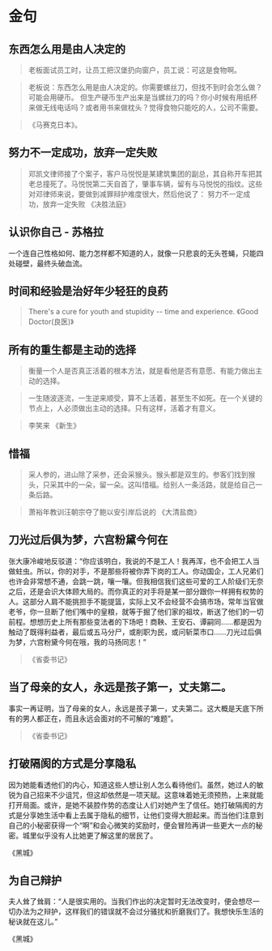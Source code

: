 # 金句
## 东西怎么用是由人决定的
> 老板面试员工时，让员工把汉堡扔向窗户，员工说：可这是食物啊。

> 老板说：东西怎么用是由人决定的。你需要螺丝刀，但找不到时会怎么做？可能会用硬币。 但生产硬币生产出来是当螺丝刀的吗？你小时候有用纸杯来做无线电话吗？或者用书来做枕头？觉得食物只能吃的人，公司不需要。

>《马赛克日本》。

## 努力不一定成功，放弃一定失败
> 邓凯文律师接了个案子，客户马悦悦是某建筑集团的副总，其自称开车把其老总撞死了。马悦悦第二天自首了，肇事车辆，留有与马悦悦的指纹。这些对邓律师来说，要做到减罪辩护难度很大，然后他说了：
> 努力不一定成功，放弃一定失败
> 《决胜法庭》

## 认识你自己 - 苏格拉
一个连自己性格如何、能力怎样都不知道的人，就像一只悲哀的无头苍蝇，只能四处碰壁，最终头破血流。

## 时间和经验是治好年少轻狂的良药
> There's a cure for youth and stupidity -- time and experience.
> 《Good Doctor(良医)》

## 所有的重生都是主动的选择
> 衡量一个人是否真正活着的根本方法，就是看他是否有意愿、有能力做出主动的选择。

> 一生随波逐流，一生逆来顺受，算不上活着，甚至生不如死。在一个关键的节点上，人必须做出主动的选择。只有这样，活着才有意义。

> 李笑来 《新生》

## 惜福
> 采人参的，进山除了采参，还会采猴头。猴头都是双生的。参客们找到猴头，只采其中的一朵，留一朵。这叫惜福。给别人一条活路，就是给自己一条后路。

> 萧裕年教训汪朝宗夺了鲍以安引岸后说的
> 《大清盐商》

## 刀光过后俱为梦，六宫粉黛今何在
张大康冷峻地反驳道：“你应该明白，我说的不是工人！我再浑，也不会把工人当做蛀虫。所以，你的对手，不是那些将被你弄下岗的工人。你动国企，工人兄弟们也许会非常想不通，会跳一跳，嚷一嚷。但我相信我们这些可爱的工人阶级们无奈之后，还是会识大体顾大局的。而你真正的对手将是某一部分跟你一样拥有权势的人。这部分人肩不能挑担手不能提篮，实际上又不会经营不会搞市场，常年当官做老爷，你一旦断了他们嘴中的皇粮，就等于掘了他们家的祖坟，断送了他们的一切前程。想想历史上所有那些变法者的下场吧！商鞅、王安石、谭嗣同……都是因为触动了既得利益者，最后或五马分尸，或削职为民，或问斩菜市口……刀光过后俱为梦，六宫粉黛今何在哦，我的马扬同志！”
> 《省委书记》

## 当了母亲的女人，永远是孩子第一，丈夫第二。
事实一再证明，当了母亲的女人，永远是孩子第一，丈夫第二。这大概是天底下所有的男人都正在，而且永远会面对的不可解的“难题”。

> 《省委书记》

## 打破隔阂的方式是分享隐私
因为她能看透他们的内心，知道这些人想让别人怎么看待他们。虽然，她过人的敏锐为自己招来不少诅咒，但这却依然是一项天赋。这意味着她无须预热，上来就能打开局面。或许，是她不装腔作势的态度让人们对她产生了信任。她打破隔阂的方式是分享她生活中看上去属于隐私的细节，让他们变得大胆起来。而当他们注意到自己的小秘密获得一个“啊”和会心微笑的奖励时，便会冒险再讲一些更大一点的秘密。城里似乎没有人比她更了解这里的居民了。

 《黑城》

## 为自己辩护
夫人耸了耸肩：“人是很实用的。当我们作出的决定暂时无法改变时，便会想尽一切办法为之辩护，这样我们的错误就不会过分骚扰和折磨我们了。我想快乐生活的秘诀就在这儿。”

 《黑城》

